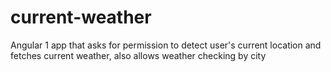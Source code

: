 # current-weather
Angular 1 app that asks for permission to detect user's current location and fetches current weather, also allows weather checking by city
